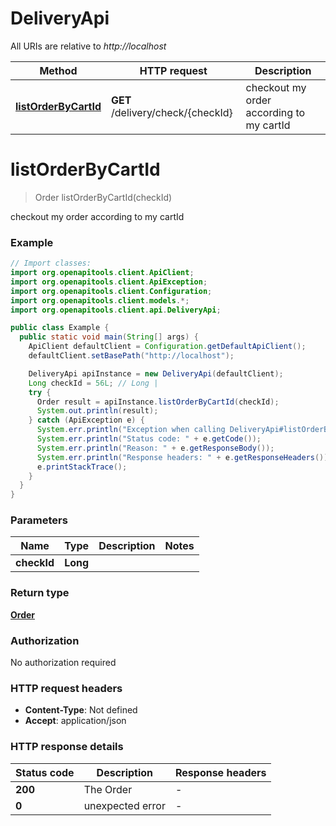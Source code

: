 # DeliveryApi

All URIs are relative to *http://localhost*

Method | HTTP request | Description
------------- | ------------- | -------------
[**listOrderByCartId**](DeliveryApi.md#listOrderByCartId) | **GET** /delivery/check/{checkId} | checkout my order according to my cartId


<a name="listOrderByCartId"></a>
# **listOrderByCartId**
> Order listOrderByCartId(checkId)

checkout my order according to my cartId

### Example
```java
// Import classes:
import org.openapitools.client.ApiClient;
import org.openapitools.client.ApiException;
import org.openapitools.client.Configuration;
import org.openapitools.client.models.*;
import org.openapitools.client.api.DeliveryApi;

public class Example {
  public static void main(String[] args) {
    ApiClient defaultClient = Configuration.getDefaultApiClient();
    defaultClient.setBasePath("http://localhost");

    DeliveryApi apiInstance = new DeliveryApi(defaultClient);
    Long checkId = 56L; // Long | 
    try {
      Order result = apiInstance.listOrderByCartId(checkId);
      System.out.println(result);
    } catch (ApiException e) {
      System.err.println("Exception when calling DeliveryApi#listOrderByCartId");
      System.err.println("Status code: " + e.getCode());
      System.err.println("Reason: " + e.getResponseBody());
      System.err.println("Response headers: " + e.getResponseHeaders());
      e.printStackTrace();
    }
  }
}
```

### Parameters

Name | Type | Description  | Notes
------------- | ------------- | ------------- | -------------
 **checkId** | **Long**|  |

### Return type

[**Order**](Order.md)

### Authorization

No authorization required

### HTTP request headers

 - **Content-Type**: Not defined
 - **Accept**: application/json

### HTTP response details
| Status code | Description | Response headers |
|-------------|-------------|------------------|
**200** | The Order |  -  |
**0** | unexpected error |  -  |

